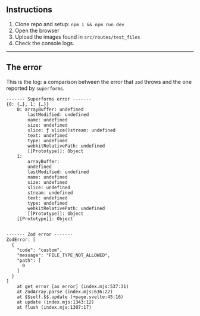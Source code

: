 ## Instructions

1. Clone repo and setup: `npm i && npm run dev`
2. Open the browser
3. Upload the images found in `src/routes/test_files`
4. Check the console logs.

---

## The error

This is the log: a comparison between the error that `zod` throws and the one reported by `superforms`.

```
------- Superforms error -------
{0: {…}, 1: {…}}
    0: arrayBuffer: undefined
        lastModified: undefined
        name: undefined
        size: undefined
        slice: ƒ slice()stream: undefined
        text: undefined
        type: undefined
        webkitRelativePath: undefined
        [[Prototype]]: Object
    1:
        arrayBuffer:
        undefined
        lastModified: undefined
        name: undefined
        size: undefined
        slice: undefined
        stream: undefined
        text: undefined
        type: undefined
        webkitRelativePath: undefined
        [[Prototype]]: Object
    [[Prototype]]: Object


------- Zod error -------
ZodError: [
  {
    "code": "custom",
    "message": "FILE_TYPE_NOT_ALLOWED",
    "path": [
      0
    ]
  }
]
    at get error [as error] (index.mjs:537:31)
    at ZodArray.parse (index.mjs:636:22)
    at $$self.$$.update (+page.svelte:45:16)
    at update (index.mjs:1343:12)
    at flush (index.mjs:1307:17)
```
